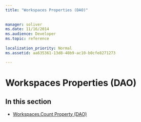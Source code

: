 ```yaml
---
title: "Workspaces Properties (DAO)"
 
 
manager: soliver
ms.date: 11/16/2014
ms.audience: Developer
ms.topic: reference
  
localization_priority: Normal
ms.assetid: aa635361-13d8-40b9-ac10-b0cfe8271273

---
```


# Workspaces Properties (DAO)

## In this section

- [Workspaces.Count Property (DAO)](workspaces-count-property-dao.md)
    

